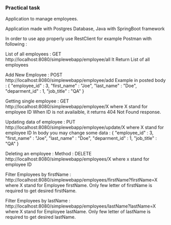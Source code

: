 ### Practical task

Application to manage employees.

Application made with Postgres Database, Java with SpringBoot framework

In order to use app properly use RestClient for example Postman with following :

List of all employees : GET
http://localhost:8080/simplewebapp/employee/all
 It Return List of all employees

Add New Employee : POST
http://localhost:8080/simplewebapp/employee/add
Example in posted body : 
{
    "employee_id" : 3,
    "first_name" : "Joe",
    "last_name" : "Doe",
    "deparment_id" : 1,
    "job_title" : "QA"
}

Getting single employee : GET
http://localhost:8080/simplewebapp/employee/X
where X stand for employee ID
When ID is not availaible, it returns 404 Not Found response.

Updating data of employee : PUT
http://localhost:8080/simplewebapp/employee/update/X
where X stand for employee ID
In body you may change some data :
{
    "employee_id" : 3,
    "first_name" : "Joe",
    "last_name" : "Doe",
    "deparment_id" : 1,
    "job_title" : "QA"
}

Deleting an employee  : 
Method : DELETE
http://localhost:8080/simplewebapp/employees/X
where x stand for employee ID

Filter Employees by firstName :
http://localhost:8080/simplewebapp/employees/firstName?firstName=X
where X stand for Employee firstName. Only few letter of firstName is required to get desired firstName.

Filter Employees by lastName :
http://localhost:8080/simplewebapp/employees/lastName?lastName=X
where X stand for Employee lastName. Only few letter of lastName is required to get desired lastName.
        
        
  

